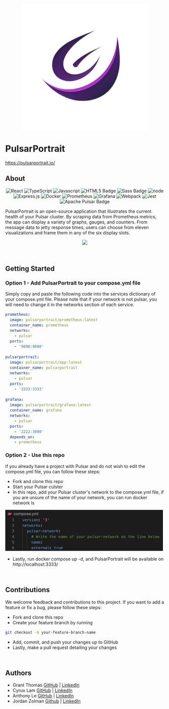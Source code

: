 <p align="center">
<img src="./client/assets/pulsarLogoSVG.svg" alt="logo" width="400"/>
</p>

# PulsarPortrait
https://pulsarportrait.io/

## About

<div align="center" width="100%">

![React](https://img.shields.io/badge/react-%2320232a.svg?style=for-the-badge&logo=react&logoColor=%2361DAFB)
![TypeScript](https://img.shields.io/badge/typescript-%23007ACC.svg?style=for-the-badge&logo=typescript&logoColor=white)
![Javascript](https://img.shields.io/badge/javascript-yellow?style=for-the-badge&logo=javascript)
![HTML5 Badge](https://img.shields.io/badge/HTML5-E34F26?logo=html5&logoColor=fff&style=for-the-badge)
![Sass Badge](https://img.shields.io/badge/Sass-C69?logo=sass&logoColor=fff&style=for-the-badge)
![node](https://img.shields.io/badge/nodejs-forestgreen?style=for-the-badge&logo=nodedotjs&logoColor=black)
![Express.js](https://img.shields.io/badge/express.js-%23404d59.svg?style=for-the-badge&logo=express&logoColor=%2361DAFB)
![Docker](https://img.shields.io/badge/docker-%230db7ed.svg?style=for-the-badge&logo=docker&logoColor=white)
![Prometheus](https://img.shields.io/badge/Prometheus-E6522C?style=for-the-badge&logo=Prometheus&logoColor=white)
![Grafana](https://img.shields.io/badge/grafana-%23F46800.svg?style=for-the-badge&logo=grafana&logoColor=white)
![Webpack](https://img.shields.io/badge/webpack-%238DD6F9.svg?style=for-the-badge&logo=webpack&logoColor=black)
![Jest](https://img.shields.io/badge/-jest-%23C21325?style=for-the-badge&logo=jest&logoColor=white)
![Apache Pulsar Badge](https://img.shields.io/badge/Apache%20Pulsar-188FFF?logo=apachepulsar&logoColor=fff&style=for-the-badge)

</div>

PulsarPortrait is an open-source application that illustrates the current health of your Pulsar cluster. By scraping data from Prometheus metrics, the app can display a variety of graphs, gauges, and counters. From message data to jetty response times, users can choose from eleven visualizations and frame them in any of the six display slots.

<p align="center">
<img src="./client/assets/ppdemogif.gif"/>
</p>

<br>

## Getting Started

### Option 1 - Add PulsarPortrait to your compose.yml file

Simply copy and paste the following code into the services dictionary of your compose.yml file. Please note that if your network is not pulsar, you will need to change it in the networks section of each service.

```yml
prometheus:
  image: pulsarportrait/prometheus:latest
  container_name: prometheus
  networks:
    - pulsar
  ports:
    - '9090:9090'

pulsarportrait:
  image: pulsarportrait/app:latest
  container_name: pulsarportrait
  networks:
    - pulsar
  ports:
    - '3333:3333'

grafana:
  image: pulsarportrait/grafana:latest
  container_name: grafana
  networks:
    - pulsar
  ports:
    - '2222:3000'
  depends_on:
    - prometheus
```

### Option 2 - Use this repo

if you already have a project with Pulsar and do not wish to edit the compose.yml file, you can follow these steps:

- Fork and clone this repo
- Start your Pulsar culster
- In this repo, add your Pulsar cluster's network to the compose.yml file, if you are unsure of the name of your network, you can run docker network ls

<img src="./client/assets/networkScreenshot.png" alt="logo" width="500"/>

- Lastly, run docker compose up -d, and PulsarPortrait will be available on http://localhost:3333/

<br>

## Contributions
We welcome feedback and contributions to this project. If you want to add a feature or fix a bug, please follow these steps:
- Fork and clone this repo
- Create your feature branch by running
```zsh
git checkout -b your-feature-branch-name
```
- Add, commit, and push your changes up to GitHub
- Lastly, make a pull request detailing your changes

<br>

## Authors

- Grant Thomas [GitHub](https://github.com/GrantCT) | [LinkedIn](https://www.linkedin.com/in/grantcthomas/)
- Cyrux Lam [GitHub](https://github.com/cyduckk) | [LinkedIn](https://www.linkedin.com/in/cyrux-lam/)
- Anthony Le [GitHub](https://github.com/anthonyle910) | [LinkedIn](https://www.linkedin.com/in/anthony-le-616b4b101/)
- Jordan Zolman [Github](https://github.com/PrincePuggo) | [LinkedIn](https://www.linkedin.com/in/jordanzolman)